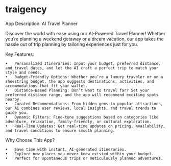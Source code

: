 # traigency

App Description: AI Travel Planner

Discover the world with ease using our AI-Powered Travel Planner! Whether you’re planning a weekend getaway or a dream vacation, our app takes the hassle out of trip planning by tailoring experiences just for you.


Key Features:

	•	Personalized Itineraries: Input your budget, preferred distance, and travel dates, and let the AI craft a perfect trip to match your style and needs.
	•	Budget-Friendly Options: Whether you’re a luxury traveler or on a shoestring budget, the app suggests destinations, activities, and accommodations that fit your wallet.
	•	Distance-Based Planning: Don’t want to travel far? Set your preferred distance range, and the app will recommend exciting spots nearby.
	•	Curated Recommendations: From hidden gems to popular attractions, our AI combines user reviews, local insights, and travel trends to guide you.
	•	Dynamic Filters: Fine-tune suggestions based on categories like adventure, relaxation, family-friendly, or cultural exploration.
	•	Real-Time Updates: Get real-time updates on pricing, availability, and travel conditions to ensure smooth planning.



 Why Choose This App?

	•	Save time with instant, AI-generated itineraries.
	•	Explore new places you never knew existed within your budget.
	•	Perfect for spontaneous trips or meticulously planned adventures.

